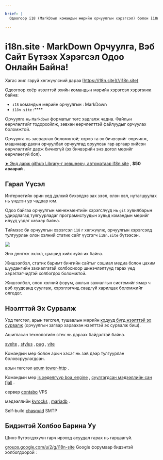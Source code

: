 ```yaml
---

brief: |
  Одоогоор i18 (MarkDown командын мөрийн орчуулгын хэрэгсэл) болон i18n.site (олон хэлтэй статик баримт бичгийн сайт үүсгэгч) гэсэн хоёр нээлттэй эхийн командын мөрийн хэрэгсэл хэрэгжиж байна.

---
```



# i18n.site · MarkDown Орчуулга, Вэб Сайт Бүтээх Хэрэгсэл Одоо Онлайн Байна!

Хагас жил гаруй хөгжүүлсний дараа [https://i18n.site](//i18n.site)

Одоогоор хоёр нээлттэй эхийн командын мөрийн хэрэгсэл хэрэгжиж байна:

* `i18` командын мөрийн орчуулгын : MarkDown
* `i18n.site` :****

Орчуулга нь `Markdown` форматыг төгс хадгалж чадна. Файлын өөрчлөлтийг тодорхойлж, зөвхөн өөрчлөлттэй файлуудыг орчуулах боломжтой.

Орчуулга нь засварлах боломжтой; хэрэв та эх бичвэрийг өөрчилж, машинаар дахин орчуулбал орчуулгад оруулсан гар аргаар хийсэн өөрчлөлтийг дарж бичихгүй (эх бичвэрийн энэ догол мөрийг өөрчлөөгүй бол).

[➤ Энд дарж github Library-г зөвшөөрч, автоматаар i18n.site](https://github.com/login/oauth/authorize?client_id=Ov23liuGAmK0plc9FgB3&amp;scope=user:email,user:follow,public_repo) , **$50 аваарай** .

## Гарал Үүсэл

Интернетийн эрин үед дэлхий бүхэлдээ зах зээл, олон хэл, нутагшуулах нь үндсэн ур чадвар юм.

Одоо байгаа орчуулгын менежментийн хэрэгслүүд нь `git` хувилбарын удирдлагад тулгуурладаг програмистуудын хувьд командын мөрийг илүүд үздэг хэвээр байна.

Тиймээс би орчуулгын хэрэгсэл `i18` г хөгжүүлж, орчуулгын хэрэгсэлд тулгуурлан олон хэлний статик сайт үүсгэгч `i18n.site` бүтээсэн.

![](https://p.3ti.site/1723777556.avif)

Энэ дөнгөж эхлэл, цаашид хийх зүйл их байна.

Жишээлбэл, статик баримт бичгийн сайтыг сошиал медиа болон цахим шуудангийн захиалгатай холбосноор шинэчлэлтүүд гарах үед хэрэглэгчидтэй холбогдох боломжтой.

Жишээлбэл, олон хэлний форум, ажлын захиалгын системийг ямар ч вэб хуудсанд суулгаж, хэрэглэгчид саадгүй харилцах боломжийг олгодог.

## Нээлттэй Эх Сурвалж

Урд төгсгөл, арын төгсгөл, тушаалын мөрийн [кодууд бүгд нээлттэй эх сурвалж](https://i18n.site/i18n.site/c/src) (орчуулгын загвар хараахан нээлттэй эх сурвалж биш).

Ашигласан технологийн стек нь дараах байдалтай байна.

[svelte](https://svelte.dev) , [stylus](https://stylus-lang.com) , [pug](https://github.com/pugjs/pug) , [vite](https://github.com/vitejs/vite)

Командын мөр болон арын хэсэг нь зэв дээр тулгуурлан боловсруулагдсан.

арын төгсгөл [axum](https://github.com/tokio-rs/axum) [tower-http](https://github.com/tower-rs/tower-http/releases) .

Командын мөр [js хөдөлгүүр boa_engine](https://docs.rs/boa_engine) , [суулгагдсан мэдээллийн сан fjall](https://github.com/fjall-rs/fjall) .

сервер [contabo](https://my.contabo.com) VPS

мэдээллийн [kvrocks](https://kvrocks.apache.org) , [mariadb](https://mariadb.org) .

Self-build [chasquid](https://github.com/albertito/chasquid) SMTP

## Бидэнтэй Холбоо Барина Уу

Шинэ бүтээгдэхүүн гарч ирэхэд асуудал гарах нь гарцаагүй.

[groups.google.com/u/2/g/i18n-site](https://groups.google.com/u/2/g/i18n-site) Google форумаар бидэнтэй холбогдоорой :